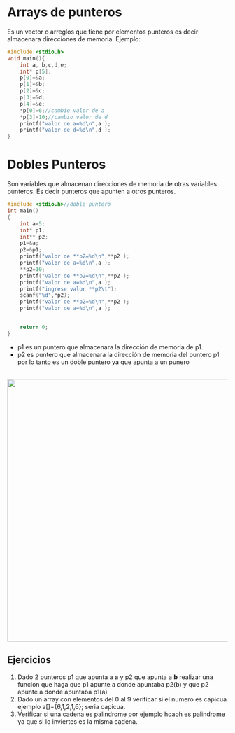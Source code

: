 # Arrays de punteros
Es un vector o arreglos que tiene por elementos punteros es decir almacenara direcciones de memoria.
Ejemplo:
```c
#include <stdio.h>
void main(){
	int a, b,c,d,e;
	int* p[5];
	p[0]=&a;
	p[1]=&b;
	p[2]=&c;
	p[3]=&d;
	p[4]=&e;
	*p[0]=6;//cambio valor de a
	*p[3]=10;//cambio valor de d
	printf("valor de a=%d\n",a );
	printf("valor de d=%d\n",d );
}
```
# Dobles Punteros
Son variables que almacenan direcciones de memoria de otras variables punteros. Es decir punteros que apunten a otros punteros.
```c
#include <stdio.h>//doble puntero
int main()
{
	int a=5;
	int* p1;
	int** p2;
	p1=&a;
	p2=&p1;
	printf("valor de **p2=%d\n",**p2 );
	printf("valor de a=%d\n",a );
	**p2=10;
	printf("valor de **p2=%d\n",**p2 );
	printf("valor de a=%d\n",a );
	printf("ingrese valor **p2\t");
	scanf("%d",*p2);
	printf("valor de **p2=%d\n",**p2 );
	printf("valor de a=%d\n",a );


	return 0;
}
```
- p1 es un puntero que almacenara la dirección de memoria de p1.
- p2 es puntero que almacenara la dirección de memoria del puntero p1 por lo tanto es un doble puntero ya que apunta a un punero
<br>
<img src="https://4.bp.blogspot.com/_vooP-k3QJww/RyVGqdozgzI/AAAAAAAAABg/4BYR3CjB7to/s320/Array2d.png" width="600"> <br>

## Ejercicios
1. Dado 2 punteros p1 que apunta a **a** y p2 que apunta a **b** realizar una funcion que haga que p1 apunte a donde apuntaba p2(b) y que p2 apunte a donde apuntaba p1(a)
2. Dado un array con elementos del 0 al 9 verificar si el numero es capicua ejemplo a[]={6,1,2,1,6}; seria capicua.
3. Verificar si una cadena es palindrome por ejemplo hoaoh es palindrome ya que si lo inviertes es la misma cadena.
